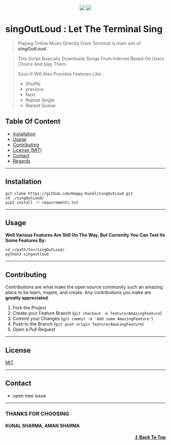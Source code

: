 <p align="center">
    <a><img src="https://shields.io/badge/license-MIT-brightgreen" /></a>
    <a><img src="https://img.shields.io/github/last-commit/Happy-Kunal/singOutLoud?logo=github" /></a>
</p>

# singOutLoud : Let The Terminal Sing
> Playing Online Music Directly From Terminal is main aim of ***singOutLoud*** .

> This Script Basically Downloads Songs From Internet Based On Users Choice And play Them.
> 
> Soon It Will Also Provides Features Like :
> 
> - Shuffle
> - previous 
> - Next
> - Repeat Single
> - Repeat Queue

## Table Of Content

* [Installation](#Installation)
* [Usage](#usage)
* [Contributing](#contributing)
* [License (MIT)](#license)
* [Contact](#contact)
* [Regards](#thanks-for-choosing)

---
## Installation
```
git clone https://github.com/Happy-Kunal/singOutLoud.git
cd ./singOutLoud/
pip3 install -r requirements.txt
```
---

## Usage

**Well Various Features Are Still On The Way, But Currently You Can Test Its Some Features By:**
```
cd </path/to>/singOutLoud/
python3 singoutloud
```
---
## Contributing
Contributions are what make the open source community such an amazing place to be learn, inspire, and create. Any contributions you make are **greatly appreciated**.

1. Fork the Project
2. Create your Feature Branch (`git checkout -b feature/AmazingFeature`)
3. Commit your Changes (`git commit -m 'Add some AmazingFeature'`)
4. Push to the Branch (`git push origin feature/AmazingFeature`)
5. Open a Pull Request

---
## License
[MIT](https://github.com/Happy-Kunal/Learning/blob/development/LICENSE)

---
## Contact
* open new issue
---

### THANKS FOR CHOOSING
#### KUNAL SHARMA, AMAN SHARMA

<div align="right">
  <b><a href="#learning--mine-of-gold">↥ Back To Top</a></b>
</div>	
